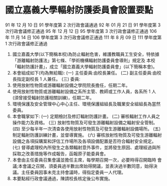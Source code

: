 # 國立嘉義大學輻射防護委員會設置要點

91 年 12 月 10 日 91 學年度第 2 次行政會議通過
92 年 01 月 21 日 91 學年度第 3 次行政會議修正通過
95 年 12 月 12 日 95 學年度第 3 次行政會議修正通過
106 年 11 月 14 日 106 學年度第 3 次行政會議修正通過
111 年 8 月 09 日 111 學年度第 1 次行政會議修正通過

1. 國立嘉義大學(以下簡稱本校)為防止輻射危害，維護教職員工生安全，特依據「游離輻射防護法」第七條、「學術機構輻射防護委員會導則」規定及 本校「輻射防護計畫」，成立「國立嘉義大學輻射防護委員會」(以下簡稱本會)。
2. 本會組成如下(均為無給職):
(一) 主任委員:由校長兼任。
(二) 副主任委員:由校長指定副校長 1 人兼任。 
(三) 委員:
  1. 使用放射性物質或游離輻射設備之學院院長擔任，任期二年。 
  2. 使用放射性物質或游離輻射設備之系所主管、教師或工作人員，各系所 1 人(須曾接受輻射防護相關訓練)，任期二年。
  3. 環境保護及安全管理中心中心主任、環境保護組組長及職業安全組組長為當然委員。
3. 本會職掌如下:
(一) 定期檢討及修訂輻射防護計畫。
(二) 審核輻射工作人員之操作能力及資格。
(三) 放射性物質及可發生游離輻射設備之輻射安全管制。
(四) 至少每半年一次清查各使用放射性物質及可發生游離輻射設備場所。 
(五) 制定輻射防護訓練計畫，並督導實施。
(六) 審核放射性物質及可發生游離輻射設備之各項採購案和評估工作場所及各項設備配置是否符合輻射安全規定。
(七) 督導處理校內所發生之各類輻射意外事件，並將發生原因、處理經過與所採取之改善措施等作成報告，函報原子能委員會。
4. 本會由主任委員召集會議並擔任主席，每學期召開一次，必要時得召開臨時
會議;本會議之召開，須委員過半數出席始得開議，並表決過半數同意，始得決議。主任委員因事未克主持會議時，得指定委員一人代理。
5. 本要點經行政會議通過，陳請校長核定後公布實施。
